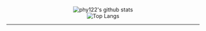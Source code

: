 <h2 align="center"></h2><br/>

<div align="center">
  
![phy122's github stats](https://github-readme-stats-git-masterrstaa-rickstaa.vercel.app/api?username=phy122&show_icons=true&theme=highcontrast)  
![Top Langs](https://github-readme-stats.vercel.app/api/top-langs/?username=phy122&layout=compact)

</div>

<hr>

<!--
**phy122/phy122** is a ✨ _special_ ✨ repository because its `README.md` (this file) appears on your GitHub profile.

Here are some ideas to get you started:

- 🔭 I’m currently working on ...
- 🌱 I’m currently learning ...
- 👯 I’m looking to collaborate on ...
- 🤔 I’m looking for help with ...
- 💬 Ask me about ...
- 📫 How to reach me: ...
- 😄 Pronouns: ...
- ⚡ Fun fact: ...
-->
